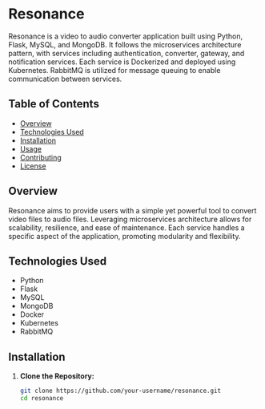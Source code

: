 # Resonance

Resonance is a video to audio converter application built using Python, Flask, MySQL, and MongoDB. It follows the microservices architecture pattern, with services including authentication, converter, gateway, and notification services. Each service is Dockerized and deployed using Kubernetes. RabbitMQ is utilized for message queuing to enable communication between services.

## Table of Contents

- [Overview](#overview)
- [Technologies Used](#technologies-used)
- [Installation](#installation)
- [Usage](#usage)
- [Contributing](#contributing)
- [License](#license)

## Overview

Resonance aims to provide users with a simple yet powerful tool to convert video files to audio files. Leveraging microservices architecture allows for scalability, resilience, and ease of maintenance. Each service handles a specific aspect of the application, promoting modularity and flexibility.

## Technologies Used

- Python
- Flask
- MySQL
- MongoDB
- Docker
- Kubernetes
- RabbitMQ

## Installation

1. **Clone the Repository:**
   ```bash
   git clone https://github.com/your-username/resonance.git
   cd resonance 
   ```